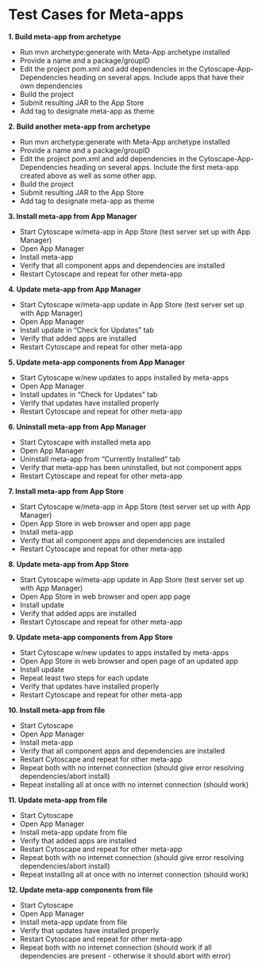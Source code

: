 # Test Cases for Meta-apps

**1. Build meta-app from archetype**
 * Run mvn archetype:generate with Meta-App archetype installed
 * Provide a name and a package/groupID
 * Edit the project pom.xml and add dependencies in the Cytoscape-App-Dependencies heading on several apps. Include apps that have their own dependencies
 * Build the project
 * Submit resulting JAR to the App Store
 * Add tag to designate meta-app as theme

**2. Build another meta-app from archetype**
 * Run mvn archetype:generate with Meta-App archetype installed
 * Provide a name and a package/groupID
 * Edit the project pom.xml and add dependencies in the Cytoscape-App-Dependencies heading on several apps. Include the first meta-app created above as well as some other app. 
 * Build the project
 * Submit resulting JAR to the App Store
 * Add tag to designate meta-app as theme

**3. Install meta-app from App Manager**
 * Start Cytoscape w/meta-app in App Store (test server set up with App Manager)
 * Open App Manager
 * Install meta-app
 * Verify that all component apps and dependencies are installed
 * Restart Cytoscape and repeat for other meta-app

**4. Update meta-app from App Manager**
* Start Cytoscape w/meta-app update in App Store (test server set up with App Manager)
* Open App Manager
* Install update in “Check for Updates” tab
* Verify that added apps are installed
* Restart Cytoscape and repeat for other meta-app

**5. Update meta-app components from App Manager**
* Start Cytoscape w/new updates to apps installed by meta-apps
* Open App Manager
* Install updates in “Check for Updates” tab
* Verify that updates have installed properly
* Restart Cytoscape and repeat for other meta-app

**6. Uninstall meta-app from App Manager**
* Start Cytoscape with installed meta app
* Open App Manager
* Uninstall meta-app from “Currently Installed” tab
* Verify that meta-app has been uninstalled, but not component apps
* Restart Cytoscape and repeat for other meta-app

**7. Install meta-app from App Store**
 * Start Cytoscape w/meta-app in App Store (test server set up with App Manager)
 * Open App Store in web browser and open app page
 * Install meta-app
 * Verify that all component apps and dependencies are installed
 * Restart Cytoscape and repeat for other meta-app

**8. Update meta-app from App Store**
 * Start Cytoscape w/meta-app update in App Store (test server set up with App Manager)
 * Open App Store in web browser and open app page
 * Install update
 * Verify that added apps are installed
 * Restart Cytoscape and repeat for other meta-app

**9. Update meta-app components from App Store**
 * Start Cytoscape w/new updates to apps installed by meta-apps
 * Open App Store in web browser and open page of an updated app
 * Install update
 * Repeat least two steps for each update
 * Verify that updates have installed properly
 * Restart Cytoscape and repeat for other meta-app

**10. Install meta-app from file**
 * Start Cytoscape 
 * Open App Manager
 * Install meta-app
 * Verify that all component apps and dependencies are installed
 * Restart Cytoscape and repeat for other meta-app
 * Repeat both with no internet connection (should give error resolving dependencies/abort install)
 * Repeat installing all at once with no internet connection (should work)

**11. Update meta-app from file**
 * Start Cytoscape 
 * Open App Manager
 * Install meta-app update from file
 * Verify that added apps are installed
 * Restart Cytoscape and repeat for other meta-app
 * Repeat both with no internet connection (should give error resolving dependencies/abort install)
 * Repeat installing all at once with no internet connection (should work)


**12. Update meta-app components from file**
 * Start Cytoscape 
 * Open App Manager
 * Install meta-app update from file
 * Verify that updates have installed properly
 * Restart Cytoscape and repeat for other meta-app
 * Repeat both with no internet connection (should work if all dependencies are present - otherwise it should abort with error)
